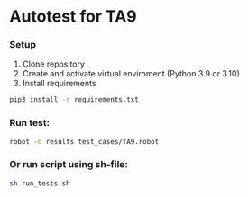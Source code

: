 # Autotest for TA9 

### Setup 

1. Clone repository 
2. Create and activate virtual enviroment (Python 3.9 or 3.10)
3. Install requirements 
```bash
pip3 install -r requirements.txt
```

### Run test:

```bash
robot -d results test_cases/TA9.robot
```

### Or run script using sh-file:

```bash
sh run_tests.sh 
```